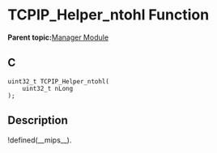# TCPIP\_Helper\_ntohl Function

**Parent topic:**[Manager Module](GUID-B37C4F4C-DC2D-48D9-9909-AACBA987B57A.md)

## C

```
uint32_t TCPIP_Helper_ntohl(
    uint32_t nLong
);
```

## Description

!defined\(\_\_mips\_\_\).

